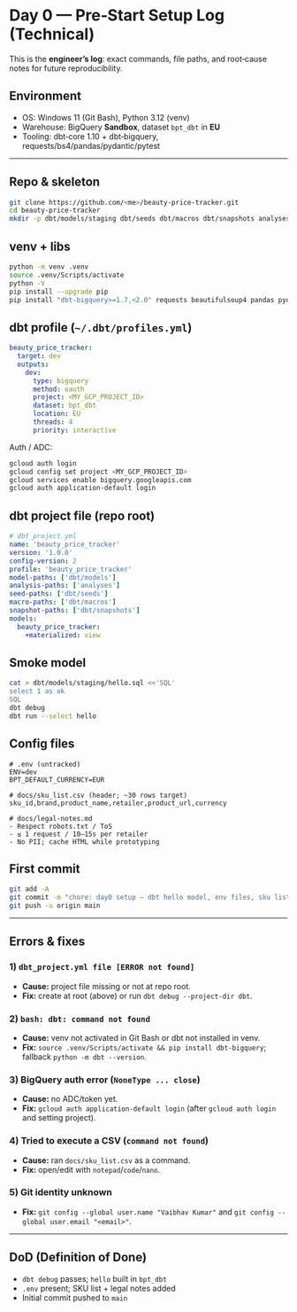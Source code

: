 # Day 0 — Pre‑Start Setup Log (Technical)

This is the **engineer’s log**: exact commands, file paths, and root‑cause notes for future reproducibility.

## Environment
- OS: Windows 11 (Git Bash), Python 3.12 (venv)
- Warehouse: BigQuery **Sandbox**, dataset `bpt_dbt` in **EU**
- Tooling: dbt‑core 1.10 + dbt‑bigquery, requests/bs4/pandas/pydantic/pytest

---

## Repo & skeleton
```bash
git clone https://github.com/<me>/beauty-price-tracker.git
cd beauty-price-tracker
mkdir -p dbt/models/staging dbt/seeds dbt/macros dbt/snapshots analyses ingestion dashboards docs contracts synthetic .github/workflows
```

## venv + libs
```bash
python -m venv .venv
source .venv/Scripts/activate
python -V
pip install --upgrade pip
pip install "dbt-bigquery>=1.7,<2.0" requests beautifulsoup4 pandas pydantic pytest python-dotenv
```

## dbt profile (`~/.dbt/profiles.yml`)
```yaml
beauty_price_tracker:
  target: dev
  outputs:
    dev:
      type: bigquery
      method: oauth
      project: <MY_GCP_PROJECT_ID>
      dataset: bpt_dbt
      location: EU
      threads: 4
      priority: interactive
```

Auth / ADC:
```bash
gcloud auth login
gcloud config set project <MY_GCP_PROJECT_ID>
gcloud services enable bigquery.googleapis.com
gcloud auth application-default login
```

## dbt project file (repo root)
```yaml
# dbt_project.yml
name: 'beauty_price_tracker'
version: '1.0.0'
config-version: 2
profile: 'beauty_price_tracker'
model-paths: ['dbt/models']
analysis-paths: ['analyses']
seed-paths: ['dbt/seeds']
macro-paths: ['dbt/macros']
snapshot-paths: ['dbt/snapshots']
models:
  beauty_price_tracker:
    +materialized: view
```

## Smoke model
```bash
cat > dbt/models/staging/hello.sql <<'SQL'
select 1 as ok
SQL
dbt debug
dbt run --select hello
```

## Config files
```
# .env (untracked)
ENV=dev
BPT_DEFAULT_CURRENCY=EUR

# docs/sku_list.csv (header; ~30 rows target)
sku_id,brand,product_name,retailer,product_url,currency

# docs/legal-notes.md
- Respect robots.txt / ToS
- ≤ 1 request / 10–15s per retailer
- No PII; cache HTML while prototyping
```

## First commit
```bash
git add -A
git commit -m "chore: day0 setup — dbt hello model, env files, sku list, legal notes"
git push -u origin main
```

---

## Errors & fixes

### 1) `dbt_project.yml file [ERROR not found]`
- **Cause:** project file missing or not at repo root.
- **Fix:** create at root (above) or run `dbt debug --project-dir dbt`.

### 2) `bash: dbt: command not found`
- **Cause:** venv not activated in Git Bash or dbt not installed in venv.
- **Fix:** `source .venv/Scripts/activate && pip install dbt-bigquery`; fallback `python -m dbt --version`.

### 3) BigQuery auth error (`NoneType ... close`)
- **Cause:** no ADC/token yet.
- **Fix:** `gcloud auth application-default login` (after `gcloud auth login` and setting project).

### 4) Tried to execute a CSV (`command not found`)
- **Cause:** ran `docs/sku_list.csv` as a command.
- **Fix:** open/edit with `notepad`/`code`/`nano`.

### 5) Git identity unknown
- **Fix:** `git config --global user.name "Vaibhav Kumar"` and `git config --global user.email "<email>"`.

---

## DoD (Definition of Done)
- `dbt debug` passes; `hello` built in `bpt_dbt`
- `.env` present; SKU list + legal notes added
- Initial commit pushed to `main`

